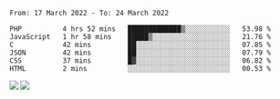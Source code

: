 <!--START_SECTION:waka-->

```text
From: 17 March 2022 - To: 24 March 2022

PHP          4 hrs 52 mins   █████████████▒░░░░░░░░░░░   53.98 %
JavaScript   1 hr 58 mins    █████▒░░░░░░░░░░░░░░░░░░░   21.76 %
C            42 mins         ██░░░░░░░░░░░░░░░░░░░░░░░   07.85 %
JSON         42 mins         ██░░░░░░░░░░░░░░░░░░░░░░░   07.79 %
CSS          37 mins         █▓░░░░░░░░░░░░░░░░░░░░░░░   06.82 %
HTML         2 mins          ░░░░░░░░░░░░░░░░░░░░░░░░░   00.53 %
```

<!--END_SECTION:waka-->
<a href="https://github.com/anuraghazra/github-readme-stats">
  <img align="left" src="https://github-readme-stats.vercel.app/api?username=Tanesan&count_private=true&show_icons=true" />
<img align="left" src="https://github-readme-stats.vercel.app/api/top-langs/?username=Tanesan" />
</a>
